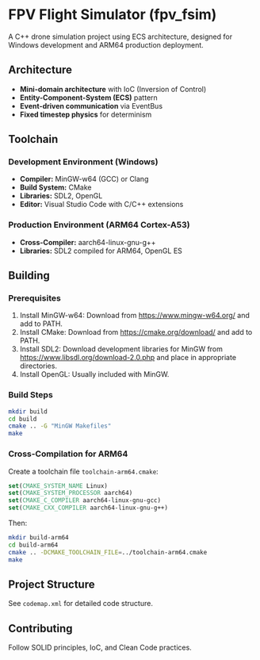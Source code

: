 # FPV Flight Simulator (fpv_fsim)

A C++ drone simulation project using ECS architecture, designed for Windows development and ARM64 production deployment.

## Architecture

- **Mini-domain architecture** with IoC (Inversion of Control)
- **Entity-Component-System (ECS)** pattern
- **Event-driven communication** via EventBus
- **Fixed timestep physics** for determinism

## Toolchain

### Development Environment (Windows)

- **Compiler:** MinGW-w64 (GCC) or Clang
- **Build System:** CMake
- **Libraries:** SDL2, OpenGL
- **Editor:** Visual Studio Code with C/C++ extensions

### Production Environment (ARM64 Cortex-A53)

- **Cross-Compiler:** aarch64-linux-gnu-g++
- **Libraries:** SDL2 compiled for ARM64, OpenGL ES

## Building

### Prerequisites

1. Install MinGW-w64: Download from https://www.mingw-w64.org/ and add to PATH.
2. Install CMake: Download from https://cmake.org/download/ and add to PATH.
3. Install SDL2: Download development libraries for MinGW from https://www.libsdl.org/download-2.0.php and place in appropriate directories.
4. Install OpenGL: Usually included with MinGW.

### Build Steps

```bash
mkdir build
cd build
cmake .. -G "MinGW Makefiles"
make
```

### Cross-Compilation for ARM64

Create a toolchain file `toolchain-arm64.cmake`:

```cmake
set(CMAKE_SYSTEM_NAME Linux)
set(CMAKE_SYSTEM_PROCESSOR aarch64)
set(CMAKE_C_COMPILER aarch64-linux-gnu-gcc)
set(CMAKE_CXX_COMPILER aarch64-linux-gnu-g++)
```

Then:

```bash
mkdir build-arm64
cd build-arm64
cmake .. -DCMAKE_TOOLCHAIN_FILE=../toolchain-arm64.cmake
make
```

## Project Structure

See `codemap.xml` for detailed code structure.

## Contributing

Follow SOLID principles, IoC, and Clean Code practices.
